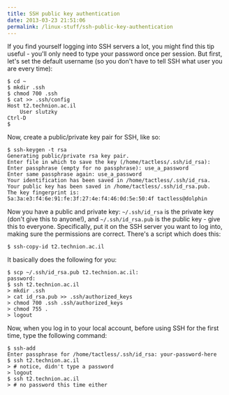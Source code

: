```yaml
---
title: SSH public key authentication
date: 2013-03-23 21:51:06
permalink: /linux-stuff/ssh-public-key-authentication
---
```


If you find yourself logging into SSH servers a lot, you might find this tip
useful - you'll only need to type your password once per session. But first,
let's set the default username (so you don't have to tell SSH what user you are
every time):

```console
$ cd ~
$ mkdir .ssh
$ chmod 700 .ssh
$ cat >> .ssh/config
Host t2.technion.ac.il
	User slutzky
Ctrl-D
$
```

Now, create a public/private key pair for SSH, like so:

```console
$ ssh-keygen -t rsa
Generating public/private rsa key pair.
Enter file in which to save the key (/home/tactless/.ssh/id_rsa): 
Enter passphrase (empty for no passphrase): use_a_password
Enter same passphrase again: use_a_password
Your identification has been saved in /home/tactless/.ssh/id_rsa.
Your public key has been saved in /home/tactless/.ssh/id_rsa.pub.
The key fingerprint is:
5a:3a:e3:f4:6e:91:fe:3f:27:4e:f4:46:0d:5e:50:4f tactless@dolphin
```

Now you have a public and private key: `~/.ssh/id_rsa` is the private key
(don't give this to anyone!), and `~/.ssh/id_rsa.pub` is the public key - give
this to everyone. Specifically, put it on the SSH server you want to log into,
making sure the permissions are correct. There's a script which does this:

```console
$ ssh-copy-id t2.technion.ac.il
```

It basically does the following for you:

```console
$ scp ~/.ssh/id_rsa.pub t2.technion.ac.il:
password:
$ ssh t2.technion.ac.il
> mkdir .ssh
> cat id_rsa.pub >> .ssh/authorized_keys
> chmod 700 .ssh .ssh/authorized_keys
> chmod 755 .
> logout
```

Now, when you log in to your local account, before using SSH for the first time, type the following command:

```console
$ ssh-add
Enter passphrase for /home/tactless/.ssh/id_rsa: your-password-here
$ ssh t2.technion.ac.il
> # notice, didn't type a password
> logout
$ ssh t2.technion.ac.il
> # no password this time either
```
